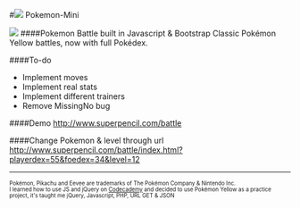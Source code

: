 #<img src="http://www.superpencil.com/battle/apple-touch-icon.png"/> Pokemon-Mini

<img src="http://www.superpencil.com/battle/img/source/screenshot.png"/>
####Pokemon Battle built in Javascript & Bootstrap
Classic Pokémon Yellow battles, now with full Pokédex.

####To-do
- Implement moves
- Implement real stats
- Implement different trainers
- Remove MissingNo bug

####Demo
<http://www.superpencil.com/battle>

####Change Pokemon & level through url
<http://www.superpencil.com/battle/index.html?playerdex=55&foedex=34&level=12>


<hr>

<sub><sup>Pokémon, Pikachu and Eevee are trademarks of The Pokémon Company &amp; Nintendo Inc.<br/>
I learned how to use JS and jQuery on <a href="http://www.codecademy.com">Codecademy</a> and decided to use Pokémon Yellow as a practice project, it's taught me jQuery, Javascript, PHP, URL GET & JSON</sub></sup>
